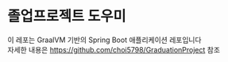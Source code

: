 # 졸업프로젝트 도우미
이 레포는 GraalVM 기반의 Spring Boot 애플리케이션 레포입니다<br>
자세한 내용은 https://github.com/choi5798/GraduationProject 참조
